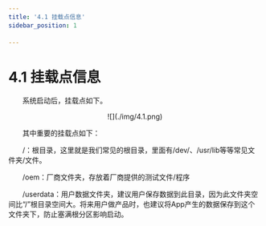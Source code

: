 ```yaml
---
title: '4.1 挂载点信息'
sidebar_position: 1

---
```


# 4.1 挂载点信息

&emsp;&emsp;系统启动后，挂载点如下。

<center>
![](./img/4.1.png)
</center>

&emsp;&emsp;其中重要的挂载点如下：

&emsp;&emsp;/：根目录，这里就是我们常见的根目录，里面有/dev/、/usr/lib等等常见文件夹/文件。

&emsp;&emsp;/oem：厂商文件夹，存放着厂商提供的测试文件/程序

&emsp;&emsp;/userdata：用户数据文件夹，建议用户保存数据到此目录，因为此文件夹空间比“/”根目录空间大。将来用户做产品时，也建议将App产生的数据保存到这个文件夹下，防止塞满根分区影响启动。








